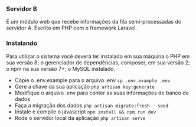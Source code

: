 ### Servidor B

É um módulo web que recebe informações da fila semi-processadas do servidor A. Escrito em PHP com o framework Laravel.

### Instalando

Para utilizar o sistema você deverá ter instalado em sua máquina o PHP em sua versão 8; o gerenciador de 
dependências, composer, em sua versão 2; o npm na sua versão 7+; o MySQL instalado.

- Cópie o .env.example para o arquivo .env ` cp .env.example .env `
- Gere a chave da sua aplicação ` php artisan key:generate `
- Modifique o arquivo .env para conter as suas informações de banco de dados
- Faça a migração dos dados ` php artisan migrate:fresh --seed `
- Instale e compile o javascript ` npm install && npm run dev `
- Rode o servidor local da aplicação ` php artisan serve `
